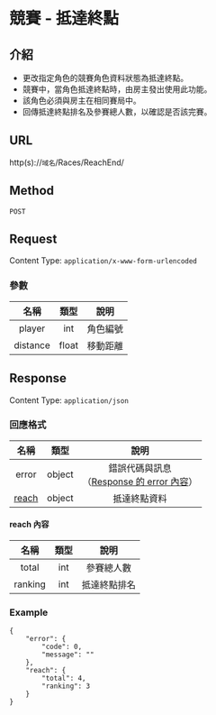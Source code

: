 # 競賽 - 抵達終點

## 介紹

- 更改指定角色的競賽角色資料狀態為抵達終點。
- 競賽中，當角色抵達終點時，由房主發出使用此功能。
- 該角色必須與房主在相同賽局中。
- 回傳抵達終點排名及參賽總人數，以確認是否該完賽。

## URL

http(s)://`域名`/Races/ReachEnd/

## Method

`POST`

## Request

Content Type: `application/x-www-form-urlencoded`

### 參數

| 名稱 | 類型 | 說明 |
|:-:|:-:|:-:|
| player | int | 角色編號 |
| distance | float | 移動距離 |

## Response

Content Type: `application/json`

### 回應格式

| 名稱 | 類型 | 說明 |
|:-:|:-:|:-:|
| error | object | 錯誤代碼與訊息<br>（[Response 的 error 內容](../response.md#error)） |
| [reach](#reach) | object | 抵達終點資料 |

#### <span id="reach"> reach 內容</span>

| 名稱 | 類型 | 說明 |
|:-:|:-:|:-:|
| total | int | 參賽總人數 |
| ranking | int | 抵達終點排名 |

### Example

	{
	    "error": {
	        "code": 0,
	        "message": ""
	    },
	    "reach": {
	        "total": 4,
	        "ranking": 3
	    }
	}